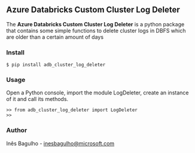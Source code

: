 
## Azure Databricks Custom Cluster Log Deleter

The **Azure Databricks Custom Cluster Log Deleter** is a python package that contains some simple functions to delete cluster logs in DBFS which are older than a certain amount of days

###  Install

```
$ pip install adb_cluster_log_deleter  
```

### Usage

Open a Python console, import the module LogDeleter, create an instance of it and call its methods. 

```
>> from adb_cluster_log_deleter import LogDeleter
>>

```



### Author

Inês Bagulho - inesbagulho@microsoft.com
